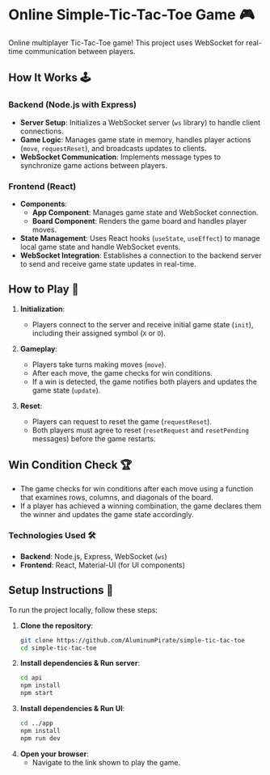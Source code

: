 # Online Simple-Tic-Tac-Toe Game 🎮

Online multiplayer Tic-Tac-Toe game! This project uses WebSocket for real-time communication between players.

## How It Works 🕹️

### Backend (Node.js with Express)

- **Server Setup**: Initializes a WebSocket server (`ws` library) to handle client connections.
- **Game Logic**: Manages game state in memory, handles player actions (`move`, `requestReset`), and broadcasts updates to clients.
- **WebSocket Communication**: Implements message types to synchronize game actions between players.

### Frontend (React)

- **Components**:
    - **App Component**: Manages game state and WebSocket connection.
    - **Board Component**: Renders the game board and handles player moves.
- **State Management**: Uses React hooks (`useState`, `useEffect`) to manage local game state and handle WebSocket events.
- **WebSocket Integration**: Establishes a connection to the backend server to send and receive game state updates in real-time.

## How to Play 🚀

1. **Initialization**:
    - Players connect to the server and receive initial game state (`init`), including their assigned symbol (`X` or `O`).

2. **Gameplay**:
    - Players take turns making moves (`move`).
    - After each move, the game checks for win conditions.
    - If a win is detected, the game notifies both players and updates the game state (`update`).

3. **Reset**:
    - Players can request to reset the game (`requestReset`).
    - Both players must agree to reset (`resetRequest` and `resetPending` messages) before the game restarts.


## Win Condition Check 🏆

- The game checks for win conditions after each move using a function that examines rows, columns, and diagonals of the board.
- If a player has achieved a winning combination, the game declares them the winner and updates the game state accordingly.

### Technologies Used 🛠️

- **Backend**: Node.js, Express, WebSocket (`ws`)
- **Frontend**: React, Material-UI (for UI components)

## Setup Instructions 🚀

To run the project locally, follow these steps:

1. **Clone the repository**:
   ```bash
   git clone https://github.com/AluminumPirate/simple-tic-tac-toe
   cd simple-tic-tac-toe

2. **Install dependencies & Run server**:
   ```bash
   cd api
   npm install
   npm start


3. **Install dependencies & Run UI**:
   ```bash
   cd ../app
   npm install
   npm run dev

4. **Open your browser**:
   - Navigate to the link shown to play the game.
